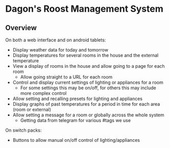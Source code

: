 # Dagon's Roost Management System

## Overview

On both a web interface and on android tablets:

- Display weather data for today and tomorrow
- Display temperatures for several rooms in the house and the external temperature
- View a display of rooms in the house and allow going to a page for each room
  - Allow going straight to a URL for each room
- Control and display current settings of lighting or appliances for a room
  - For some settings this may be on/off, for others this may include more complex control
- Allow setting and recalling presets for lighting and appliances
- Display graphs of past temperatures for a period in time for each area (room or external)
- Allow setting a message for a room or globally across the whole system
  - Getting data from telegram for various #tags we use

On switch packs:
- Buttons to allow manual on/off control of lighting/appliances
